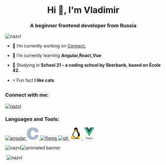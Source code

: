 <h1 align="center">Hi 👋, I'm Vladimir</h1>
<h3 align="center">A beginner frontend developer from Russia</h3>

<p align="left"> <img src="https://komarev.com/ghpvc/?username=nazvl&label=Profile%20views&color=0e75b6&style=flat" alt="nazvl" /> </p>

- 🔭 I’m currently working on [Connect.](https://github.com/nazvl/connect-project)

- 🌱 I’m currently learning **Angular,React,Vue**

- 📖 Studying in **School 21 - a coding school by Sberbank, based on École 42.**

- ⚡ Fun fact **I like cats**

<h3 align="left">Connect with me:</h3>
<p align="left">
<a href="https://www.leetcode.com/nazvl" target="blank"><img align="center" src="https://raw.githubusercontent.com/rahuldkjain/github-profile-readme-generator/master/src/images/icons/Social/leet-code.svg" alt="nazvl" height="30" width="40" /></a>
</p>

<h3 align="left">Languages and Tools:</h3>
<p align="left"> <a href="https://angular.io" target="_blank" rel="noreferrer"> <img src="https://angular.io/assets/images/logos/angular/angular.svg" alt="angular" width="40" height="40"/> </a> <a href="https://www.cprogramming.com/" target="_blank" rel="noreferrer"> <img src="https://raw.githubusercontent.com/devicons/devicon/master/icons/c/c-original.svg" alt="c" width="40" height="40"/> </a> <a href="https://www.figma.com/" target="_blank" rel="noreferrer"> <img src="https://www.vectorlogo.zone/logos/figma/figma-icon.svg" alt="figma" width="40" height="40"/> </a> <a href="https://git-scm.com/" target="_blank" rel="noreferrer"> <img src="https://www.vectorlogo.zone/logos/git-scm/git-scm-icon.svg" alt="git" width="40" height="40"/> </a> <a href="https://www.linux.org/" target="_blank" rel="noreferrer"> <img src="https://raw.githubusercontent.com/devicons/devicon/master/icons/linux/linux-original.svg" alt="linux" width="40" height="40"/> </a> <a href="https://vuejs.org/" target="_blank" rel="noreferrer"> <img src="https://raw.githubusercontent.com/devicons/devicon/master/icons/vuejs/vuejs-original-wordmark.svg" alt="vuejs" width="40" height="40"/> </a> </p>

<p><img align="left" src="https://github-readme-stats.vercel.app/api/top-langs?username=nazvl&show_icons=true&locale=en&layout=compact" alt="nazvl" /></p>
  <img src="https://cdn.dribbble.com/userupload/26906814/file/original-ddc1de408d4289771f9be232567068de.gif" alt="animated banner" width="700"/>
<p>&nbsp;<img align="center" src="https://github-readme-stats.vercel.app/api?username=nazvl&show_icons=true&theme=tokyonight&locale=en" alt="nazvl" /></p>

